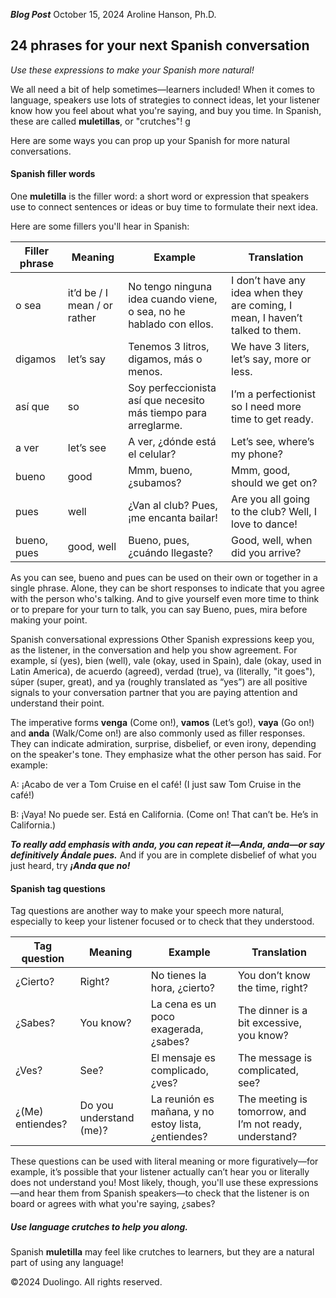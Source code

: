 ***Blog Post***
October 15, 2024 
Aroline Hanson, Ph.D.
## 24 phrases for your next Spanish conversation

*Use these expressions to make your Spanish more natural!*

We all need a bit of help sometimes—learners included! When it comes to language, speakers use lots of strategies to connect ideas, let your listener know how you feel about what you're saying, and buy you time. In Spanish, these are called **muletillas**, or "crutches"! g

Here are some ways you can prop up your Spanish for more natural conversations.

#### Spanish filler words
One **muletilla** is the filler word: a short word or expression that speakers use to connect sentences or ideas or buy time to formulate their next idea. 

Here are some fillers you'll hear in Spanish:

| Filler phrase | Meaning                      | Example                                                             | Translation                                                                   |
| ------------- | ---------------------------- | ------------------------------------------------------------------- | ----------------------------------------------------------------------------- |
| o sea         | it’d be / I mean / or rather | No tengo ninguna idea cuando viene, o sea, no he hablado con ellos. | I don’t have any idea when they are coming, I mean, I haven’t talked to them. |
| digamos       | let’s say                    | Tenemos 3 litros, digamos, más o menos.                             | We have 3 liters, let’s say, more or less.                                    |
| así que       | so                           | Soy perfeccionista así que necesito más tiempo para arreglarme.     | I’m a perfectionist so I need more time to get ready.                         |
| a ver         | let’s see                    | A ver, ¿dónde está el celular?                                      | Let’s see, where’s my phone?                                                  |
| bueno         | good                         | Mmm, bueno, ¿subamos?                                               | Mmm, good, should we get on?                                                  |
| pues          | well                         | ¿Van al club? Pues, ¡me encanta bailar!                             | Are you all going to the club? Well, I love to dance!                         |
| bueno, pues   | good, well                   | Bueno, pues, ¿cuándo llegaste?                                      | Good, well, when did you arrive?                                              |

As you can see, bueno and pues can be used on their own or together in a single phrase. Alone, they can be short responses to indicate that you agree with the person who's talking. And to give yourself even more time to think or to prepare for your turn to talk, you can say Bueno, pues, mira before making your point.

Spanish conversational expressions
Other Spanish expressions keep you, as the listener, in the conversation and help you show agreement. For example, sí (yes), bien (well), vale (okay, used in Spain), dale (okay, used in Latin America), de acuerdo (agreed), verdad (true), va (literally, "it goes"), súper (super, great), and ya (roughly translated as “yes”) are all positive signals to your conversation partner that you are paying attention and understand their point.

The imperative forms **venga** (Come on!), **vamos** (Let’s go!), **vaya** (Go on!) and **anda** (Walk/Come on!) are also commonly used as filler responses. They can indicate admiration, surprise, disbelief, or even irony, depending on the speaker's tone. They emphasize what the other person has said. For example:

A: ¡Acabo de ver a Tom Cruise en el café! (I just saw Tom Cruise in the café!)

B: ¡Vaya! No puede ser. Está en California. (Come on! That can’t be. He’s in California.)

***To really add emphasis with anda, you can repeat it—Anda, anda—or say definitively Ándale pues.*** And if you are in complete disbelief of what you just heard, try ***¡Anda que no!***

#### Spanish tag questions
Tag questions are another way to make your speech more natural, especially to keep your listener focused or to check that they understood.

|Tag question	|Meaning|	Example	|Translation|
| --------  | -----------   | ------------  |  -    |
|¿Cierto?	|Right?|	No tienes la hora, ¿cierto?|	You don’t know the time, right?
|¿Sabes?	|You know?|	La cena es un poco exagerada, ¿sabes?	|The dinner is a bit excessive, you know?|
|¿Ves?	|See?|	El mensaje es complicado, ¿ves?|	The message is complicated, see?|
|¿(Me) entiendes?|	Do you understand (me)?|	La reunión es mañana, y no estoy lista, ¿entiendes?	|The meeting is tomorrow, and I’m not ready, understand?|

These questions can be used with literal meaning or more figuratively—for example, it’s possible that your listener actually can’t hear you or literally does not understand you! Most likely, though, you'll use these expressions—and hear them from Spanish speakers—to check that the listener is on board or agrees with what you're saying, ¿sabes?

##### Use language crutches to help you along.
Spanish **muletilla** may feel like crutches to learners, but they are a natural part of using any language!


©2024 Duolingo. All rights reserved.